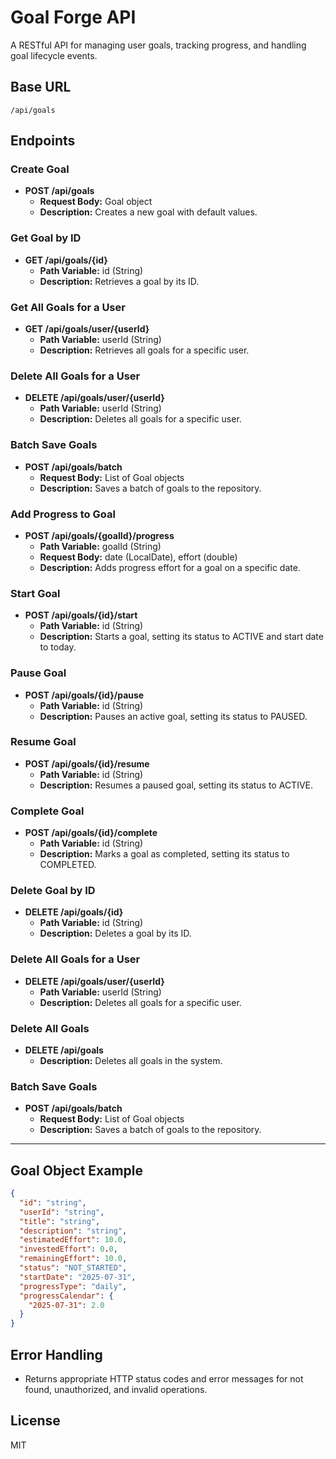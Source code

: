 # Goal Forge API

A RESTful API for managing user goals, tracking progress, and handling goal lifecycle events.

## Base URL
```
/api/goals
```

## Endpoints

### Create Goal
- **POST /api/goals**
  - **Request Body:** Goal object
  - **Description:** Creates a new goal with default values.

### Get Goal by ID
- **GET /api/goals/{id}**
  - **Path Variable:** id (String)
  - **Description:** Retrieves a goal by its ID.

### Get All Goals for a User
- **GET /api/goals/user/{userId}**
  - **Path Variable:** userId (String)
  - **Description:** Retrieves all goals for a specific user.


### Delete All Goals for a User
- **DELETE /api/goals/user/{userId}**
  - **Path Variable:** userId (String)
  - **Description:** Deletes all goals for a specific user.

### Batch Save Goals
- **POST /api/goals/batch**
  - **Request Body:** List of Goal objects
  - **Description:** Saves a batch of goals to the repository.


### Add Progress to Goal
- **POST /api/goals/{goalId}/progress**
  - **Path Variable:** goalId (String)
  - **Request Body:** date (LocalDate), effort (double)
  - **Description:** Adds progress effort for a goal on a specific date.

### Start Goal
- **POST /api/goals/{id}/start**
  - **Path Variable:** id (String)
  - **Description:** Starts a goal, setting its status to ACTIVE and start date to today.

### Pause Goal
- **POST /api/goals/{id}/pause**
  - **Path Variable:** id (String)
  - **Description:** Pauses an active goal, setting its status to PAUSED.

### Resume Goal
- **POST /api/goals/{id}/resume**
  - **Path Variable:** id (String)
  - **Description:** Resumes a paused goal, setting its status to ACTIVE.

### Complete Goal
- **POST /api/goals/{id}/complete**
  - **Path Variable:** id (String)
  - **Description:** Marks a goal as completed, setting its status to COMPLETED.

### Delete Goal by ID
- **DELETE /api/goals/{id}**
  - **Path Variable:** id (String)
  - **Description:** Deletes a goal by its ID.

### Delete All Goals for a User
- **DELETE /api/goals/user/{userId}**
  - **Path Variable:** userId (String)
  - **Description:** Deletes all goals for a specific user.

### Delete All Goals
- **DELETE /api/goals**
  - **Description:** Deletes all goals in the system.

### Batch Save Goals
- **POST /api/goals/batch**
  - **Request Body:** List of Goal objects
  - **Description:** Saves a batch of goals to the repository.

---

## Goal Object Example
```json
{
  "id": "string",
  "userId": "string",
  "title": "string",
  "description": "string",
  "estimatedEffort": 10.0,
  "investedEffort": 0.0,
  "remainingEffort": 10.0,
  "status": "NOT_STARTED",
  "startDate": "2025-07-31",
  "progressType": "daily",
  "progressCalendar": {
    "2025-07-31": 2.0
  }
}
```


## Error Handling
- Returns appropriate HTTP status codes and error messages for not found, unauthorized, and invalid operations.

## License
MIT
